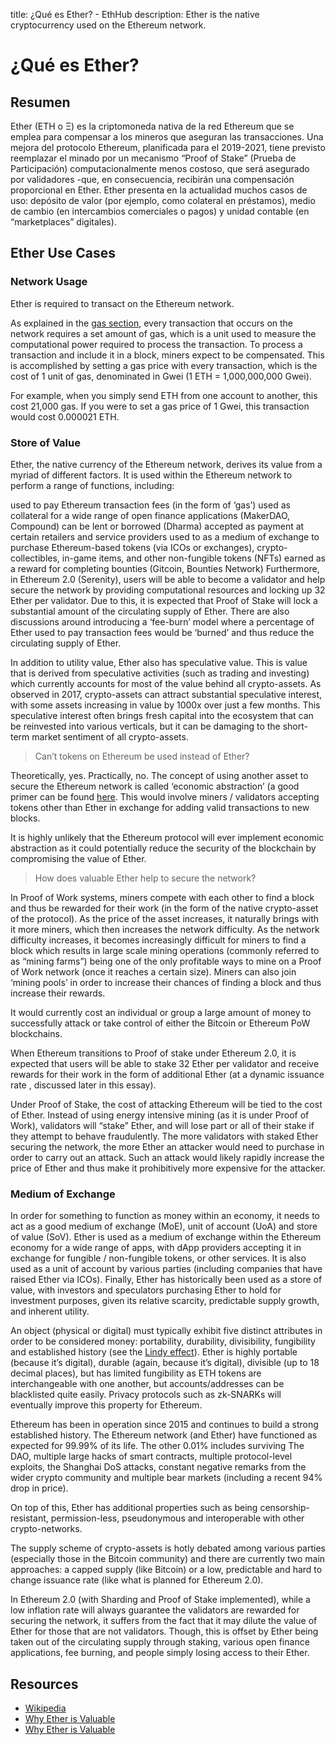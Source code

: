 title: ¿Qué es Ether? - EthHub
description: Ether is the native cryptocurrency used on the Ethereum network.

# ¿Qué es Ether?

## Resumen

Ether (ETH o Ξ) es la criptomoneda nativa de la red Ethereum que se emplea para compensar a los mineros que aseguran las transacciones. Una mejora del protocolo Ethereum, planificada para el 2019-2021, tiene previsto reemplazar el minado por un mecanismo “Proof of Stake” (Prueba de Participación) computacionalmente menos costoso, que será asegurado por validadores -que, en consecuencia, recibirán una compensación proporcional en Ether. Ether presenta en la actualidad muchos casos de uso: depósito de valor (por ejemplo, como colateral en préstamos), medio de cambio (en intercambios comerciales o pagos) y unidad contable (en “marketplaces” digitales).

## Ether Use Cases

### Network Usage

Ether is required to transact on the Ethereum network.

As explained in the [gas section](https://docs.ethhub.io/-LTo-PwFj1VwulVCZAFW/~/drafts/-LUpsUsOLWLhW7Fftje4/primary/using-ethereum/ethereum-network-basics/transactions/gas), every transaction that occurs on the network requires a set amount of gas, which is a unit used to measure the computational power required to process the transaction. To process a transaction and include it in a block, miners expect to be compensated. This is accomplished by setting a gas price with every transaction, which is the cost of 1 unit of gas, denominated in Gwei \(1 ETH = 1,000,000,000 Gwei\).

For example, when you simply send ETH from one account to another, this cost 21,000 gas. If you were to set a gas price of 1 Gwei, this transaction would cost 0.000021 ETH.

### Store of Value

Ether, the native currency of the Ethereum network, derives its value from a myriad of different factors. It is used within the Ethereum network to perform a range of functions, including:

used to pay Ethereum transaction fees \(in the form of ‘gas’\) used as collateral for a wide range of open finance applications \(MakerDAO, Compound\) can be lent or borrowed \(Dharma\) accepted as payment at certain retailers and service providers used to as a medium of exchange to purchase Ethereum-based tokens \(via ICOs or exchanges\), crypto-collectibles, in-game items, and other non-fungible tokens \(NFTs\) earned as a reward for completing bounties \(Gitcoin, Bounties Network\) Furthermore, in Ethereum 2.0 \(Serenity\), users will be able to become a validator and help secure the network by providing computational resources and locking up 32 Ether per validator. Due to this, it is expected that Proof of Stake will lock a substantial amount of the circulating supply of Ether. There are also discussions around introducing a ‘fee-burn’ model where a percentage of Ether used to pay transaction fees would be ‘burned’ and thus reduce the circulating supply of Ether.

In addition to utility value, Ether also has speculative value. This is value that is derived from speculative activities \(such as trading and investing\) which currently accounts for most of the value behind all crypto-assets. As observed in 2017, crypto-assets can attract substantial speculative interest, with some assets increasing in value by 1000x over just a few months. This speculative interest often brings fresh capital into the ecosystem that can be reinvested into various verticals, but it can be damaging to the short-term market sentiment of all crypto-assets.

> Can’t tokens on Ethereum be used instead of Ether?

Theoretically, yes. Practically, no. The concept of using another asset to secure the Ethereum network is called ‘economic abstraction’ \(a good primer can be found [here](https://docs.ethhub.io/questions-about-ethereum/is-ether-needed-for-transaction-fees). This would involve miners / validators accepting tokens other than Ether in exchange for adding valid transactions to new blocks.

It is highly unlikely that the Ethereum protocol will ever implement economic abstraction as it could potentially reduce the security of the blockchain by compromising the value of Ether.

> How does valuable Ether help to secure the network?

In Proof of Work systems, miners compete with each other to find a block and thus be rewarded for their work \(in the form of the native crypto-asset of the protocol\). As the price of the asset increases, it naturally brings with it more miners, which then increases the network difficulty. As the network difficulty increases, it becomes increasingly difficult for miners to find a block which results in large scale mining operations \(commonly referred to as “mining farms”\) being one of the only profitable ways to mine on a Proof of Work network \(once it reaches a certain size\). Miners can also join ‘mining pools’ in order to increase their chances of finding a block and thus increase their rewards.

It would currently cost an individual or group a large amount of money to successfully attack or take control of either the Bitcoin or Ethereum PoW blockchains.

When Ethereum transitions to Proof of stake under Ethereum 2.0, it is expected that users will be able to stake 32 Ether per validator and receive rewards for their work in the form of additional Ether \(at a dynamic issuance rate , discussed later in this essay\).

Under Proof of Stake, the cost of attacking Ethereum will be tied to the cost of Ether. Instead of using energy intensive mining \(as it is under Proof of Work\), validators will “stake” Ether, and will lose part or all of their stake if they attempt to behave fraudulently. The more validators with staked Ether securing the network, the more Ether an attacker would need to purchase in order to carry out an attack. Such an attack would likely rapidly increase the price of Ether and thus make it prohibitively more expensive for the attacker.

### Medium of Exchange

In order for something to function as money within an economy, it needs to act as a good medium of exchange \(MoE\), unit of account \(UoA\) and store of value \(SoV\). Ether is used as a medium of exchange within the Ethereum economy for a wide range of apps, with dApp providers accepting it in exchange for fungible / non-fungible tokens, or other services. It is also used as a unit of account by various parties \(including companies that have raised Ether via ICOs\). Finally, Ether has historically been used as a store of value, with investors and speculators purchasing Ether to hold for investment purposes, given its relative scarcity, predictable supply growth, and inherent utility.

An object \(physical or digital\) must typically exhibit five distinct attributes in order to be considered money: portability, durability, divisibility, fungibility and established history \(see the [Lindy effect](https://en.wikipedia.org/wiki/Lindy_effect)\). Ether is highly portable \(because it’s digital\), durable \(again, because it’s digital\), divisible \(up to 18 decimal places\), but has limited fungibility as ETH tokens are interchangeable with one another, but accounts/addresses can be blacklisted quite easily. Privacy protocols such as zk-SNARKs will eventually improve this property for Ethereum.

Ethereum has been in operation since 2015 and continues to build a strong established history. The Ethereum network \(and Ether\) have functioned as expected for 99.99% of its life. The other 0.01% includes surviving The DAO, multiple large hacks of smart contracts, multiple protocol-level exploits, the Shanghai DoS attacks, constant negative remarks from the wider crypto community and multiple bear markets \(including a recent 94% drop in price\).

On top of this, Ether has additional properties such as being censorship-resistant, permission-less, pseudonymous and interoperable with other crypto-networks.

The supply scheme of crypto-assets is hotly debated among various parties \(especially those in the Bitcoin community\) and there are currently two main approaches: a capped supply \(like Bitcoin\) or a low, predictable and hard to change issuance rate \(like what is planned for Ethereum 2.0\).

In Ethereum 2.0 \(with Sharding and Proof of Stake implemented\), while a low inflation rate will always guarantee the validators are rewarded for securing the network, it suffers from the fact that it may dilute the value of Ether for those that are not validators. Though, this is offset by Ether being taken out of the circulating supply through staking, various open finance applications, fee burning, and people simply losing access to their Ether.

## Resources

* [Wikipedia](https://en.wikipedia.org/wiki/Ether)
* [Why Ether is Valuable](https://medium.com/ethhub/why-ether-is-valuable-2b4e39e01eb3)
* [Why Ether is Valuable](https://medium.com/ethhub/why-ether-is-valuable-2b4e39e01eb3)

